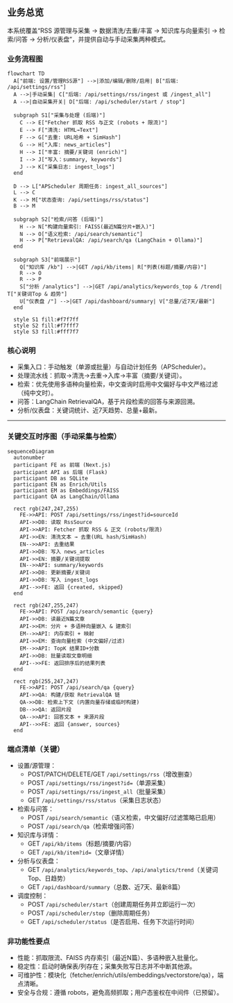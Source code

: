 ## 业务总览

本系统覆盖“RSS 源管理与采集 → 数据清洗/去重/丰富 → 知识库与向量索引 → 检索/问答 → 分析/仪表盘”，并提供自动与手动采集两种模式。

### 业务流程图

```mermaid
flowchart TD
  A["前端: 设置/管理RSS源"] -->|添加/编辑/删除/启用| B["后端: /api/settings/rss"]
  A -->|手动采集| C["后端: /api/settings/rss/ingest 或 /ingest_all"]
  A -->|自动采集开关| D["后端: /api/scheduler/start / stop"]

  subgraph S1["采集与处理 (后端)"]
    C --> E["Fetcher 抓取 RSS 与正文 (robots + 限流)"]
    E --> F["清洗: HTML→Text"]
    F --> G["去重: URL哈希 + SimHash"]
    G --> H["入库: news_articles"]
    H --> I["丰富: 摘要/关键词 (enrich)"]
    I --> J["写入：summary, keywords"]
    J --> K["采集日志: ingest_logs"]
  end

  D --> L["APScheduler 周期任务: ingest_all_sources"]
  L --> C
  K --> M["状态查询: /api/settings/rss/status"]
  B --> M

  subgraph S2["检索/问答 (后端)"]
    H --> N["构建向量索引: FAISS(最近N篇分片+嵌入)"]
    N --> O["语义检索: /api/search/semantic"]
    H --> P["RetrievalQA: /api/search/qa (LangChain + Ollama)"]
  end

  subgraph S3["前端展示"]
    Q["知识库 /kb"] -->|GET /api/kb/items| R["列表(标题/摘要/内容)"]
    R --> O
    R --> P
    S["分析 /analytics"] -->|GET /api/analytics/keywords_top & /trend| T["关键词Top & 趋势"]
    U["仪表盘 /"] -->|GET /api/dashboard/summary| V["总量/近7天/最新"]
  end

  style S1 fill:#f7f7ff
  style S2 fill:#f7fff7
  style S3 fill:#fff7f7
```

### 核心说明
- 采集入口：手动触发（单源或批量）与自动计划任务（APScheduler）。
- 处理流水线：抓取→清洗→去重→入库→丰富（摘要/关键词）。
- 检索：优先使用多语种向量检索，中文查询时启用中文偏好与中文严格过滤（纯中文时）。
- 问答：LangChain RetrievalQA，基于片段检索的回答与来源回溯。
- 分析/仪表盘：关键词统计、近7天趋势、总量+最新。

---

### 关键交互时序图（手动采集与检索）

```mermaid
sequenceDiagram
  autonumber
  participant FE as 前端 (Next.js)
  participant API as 后端 (Flask)
  participant DB as SQLite
  participant EN as Enrich/Utils
  participant EM as Embeddings/FAISS
  participant QA as LangChain/Ollama

  rect rgb(247,247,255)
    FE->>API: POST /api/settings/rss/ingest?id=sourceId
    API->>DB: 读取 RssSource
    API->>API: Fetcher 抓取 RSS & 正文 (robots/限流)
    API->>EN: 清洗文本 → 去重(URL hash/SimHash)
    EN-->>API: 去重结果
    API->>DB: 写入 news_articles
    API->>EN: 摘要/关键词提取
    EN-->>API: summary/keywords
    API->>DB: 更新摘要/关键词
    API->>DB: 写入 ingest_logs
    API-->>FE: 返回 {created, skipped}
  end

  rect rgb(247,255,247)
    FE->>API: POST /api/search/semantic {query}
    API->>DB: 读最近N篇文章
    API->>EM: 分片 + 多语种向量嵌入 & 建索引
    EM-->>API: 内存索引 + 映射
    API->>EM: 查询向量检索 (中文偏好/过滤)
    EM-->>API: TopK 结果ID+分数
    API->>DB: 批量读取文章明细
    API-->>FE: 返回排序后的结果列表
  end

  rect rgb(255,247,247)
    FE->>API: POST /api/search/qa {query}
    API->>QA: 构建/获取 RetrievalQA 链
    QA->>DB: 检索上下文 (内置向量存储或临时构建)
    DB-->>QA: 返回片段
    QA-->>API: 回答文本 + 来源片段
    API-->>FE: 返回 {answer, sources}
  end
```

### 端点清单（关键）
- 设置/源管理：
  - POST/PATCH/DELETE/GET `/api/settings/rss`（增改删查）
  - POST `/api/settings/rss/ingest?id=`（单源采集）
  - POST `/api/settings/rss/ingest_all`（批量采集）
  - GET `/api/settings/rss/status`（采集日志状态）
- 检索与问答：
  - POST `/api/search/semantic`（语义检索，中文偏好/过滤策略已启用）
  - POST `/api/search/qa`（检索增强问答）
- 知识库与详情：
  - GET `/api/kb/items`（标题/摘要/内容）
  - GET `/api/kb/item?id=`（文章详情）
- 分析与仪表盘：
  - GET `/api/analytics/keywords_top`、`/api/analytics/trend`（关键词Top、日趋势）
  - GET `/api/dashboard/summary`（总数、近7天、最新8篇）
- 调度控制：
  - POST `/api/scheduler/start`（创建周期任务并立即运行一次）
  - POST `/api/scheduler/stop`（删除周期任务）
  - GET `/api/scheduler/status`（是否启用、任务下次运行时间）

### 非功能性要点
- 性能：抓取限流、FAISS 内存索引（最近N篇）、多语种嵌入批量化。
- 稳定性：启动时确保表/列存在；采集失败写日志并不中断其他源。
- 可维护性：模块化（fetcher/enrich/utils/embeddings/vectorstore/qa），端点清晰。
- 安全与合规：遵循 robots，避免高频抓取；用户态鉴权在中间件（已预留）。


